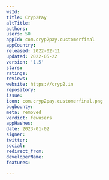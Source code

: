 ```yaml
---
wsId: 
title: Cryp2Pay
altTitle: 
authors: 
users: 50
appId: com.cryp2pay.customerfinal
appCountry: 
released: 2022-02-11
updated: 2022-05-22
version: '1.5'
stars: 
ratings: 
reviews: 
website: https://cryp2.in
repository: 
issue: 
icon: com.cryp2pay.customerfinal.png
bugbounty: 
meta: removed
verdict: fewusers
appHashes: 
date: 2023-01-02
signer: 
twitter: 
social: 
redirect_from: 
developerName: 
features: 

---
```


